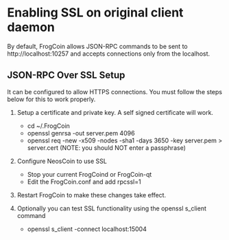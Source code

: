 Enabling SSL on original client daemon
======================================
By default, FrogCoin allows JSON-RPC commands to be sent to http://localhost:10257
and accepts connections only from the localhost.

JSON-RPC Over SSL Setup
-----------------------
It can be configured to allow HTTPS connections.  You must follow the steps below
for this to work properly.

1. Setup a certificate and private key.  A self signed certificate will work.
    * cd ~/.FrogCoin
    * openssl genrsa -out server.pem 4096
    * openssl req -new -x509 -nodes -sha1 -days 3650 -key server.pem > server.cert
    (NOTE: you should NOT enter a passphrase)

2. Configure NeosCoin to use SSL
    * Stop your current FrogCoind or FrogCoin-qt
    * Edit the FrogCoin.conf and add
      rpcssl=1

3. Restart FrogCoin to make these changes take effect.

4. Optionally you can test SSL functionality using the openssl s_client command
    * openssl s_client -connect localhost:15004
